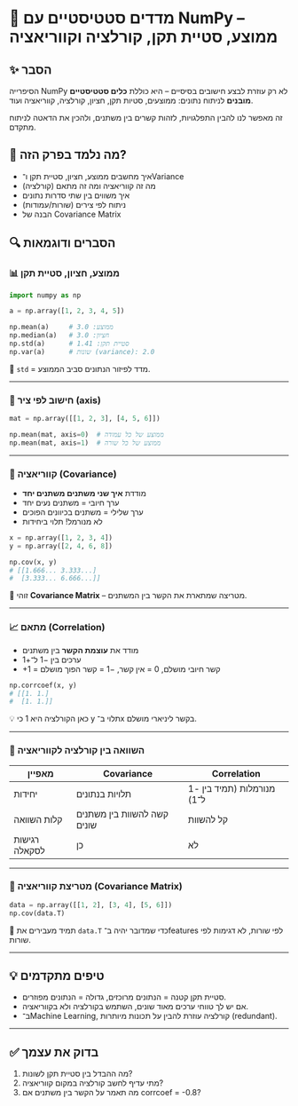 # 📘 מדדים סטטיסטיים עם NumPy – ממוצע, סטיית תקן, קורלציה וקווריאציה

## ✨ הסבר
הסיפרייה NumPy לא רק עוזרת לבצע חישובים בסיסיים – היא כוללת **כלים סטטיסטיים מובנים** לניתוח נתונים: ממוצעים, סטיות תקן, חציון, קורלציה, קווריאציה ועוד. 

זה מאפשר לנו להבין התפלגויות, לזהות קשרים בין משתנים, ולהכין את הדאטה לניתוח מתקדם.

## 🧠 מה נלמד בפרק הזה?
- איך מחשבים ממוצע, חציון, סטיית תקן ו־Variance
- מה זה קווריאציה ומה זה מתאם (קורלציה)
- איך משווים בין שתי סדרות נתונים
- ניתוח לפי צירים (שורות/עמודות)
- הבנה של Covariance Matrix

## 🔍 הסברים ודוגמאות

### 📊 ממוצע, חציון, סטיית תקן

```python
import numpy as np

a = np.array([1, 2, 3, 4, 5])

np.mean(a)     # ממוצע: 3.0
np.median(a)   # חציון: 3.0
np.std(a)      # סטיית תקן: 1.41
np.var(a)      # שונות (variance): 2.0
````

🧠 `std` = מדד לפיזור הנתונים סביב הממוצע.

---

### 📏 חישוב לפי ציר (axis)

```python
mat = np.array([[1, 2, 3], [4, 5, 6]])

np.mean(mat, axis=0)  # ממוצע של כל עמודה
np.mean(mat, axis=1)  # ממוצע של כל שורה
```

---

### 🔗 קווריאציה (Covariance)

* מודדת **איך שני משתנים משתנים יחד**
* ערך חיובי = משתנים נעים יחד
* ערך שלילי = משתנים בכיוונים הפוכים
* לא מנורמל! תלוי ביחידות

```python
x = np.array([1, 2, 3, 4])
y = np.array([2, 4, 6, 8])

np.cov(x, y)
# [[1.666... 3.333...]
#  [3.333... 6.666...]]
```

📌 זוהי **Covariance Matrix** – מטריצה שמתארת את הקשר בין המשתנים.

---

### 📈 מתאם (Correlation)

* מודד את **עוצמת הקשר** בין משתנים
* ערכים בין −1 ל־+1
* +1 = קשר חיובי מושלם, 0 = אין קשר, −1 = קשר הפוך מושלם

```python
np.corrcoef(x, y)
# [[1. 1.]
#  [1. 1.]]
```

💡 כאן הקורלציה היא 1 כי y תלוי ב־x בקשר ליניארי מושלם.

---

### 🧮 השוואה בין קורלציה לקווריאציה

| מאפיין        | Covariance                  | Correlation                |
| ------------- | --------------------------- | -------------------------- |
| יחידות        | תלויות בנתונים              | מנורמלות (תמיד בין -1 ל־1) |
| קלות השוואה   | קשה להשוות בין משתנים שונים | קל להשוות                  |
| רגישות לסקאלה | כן                          | לא                         |

---

### 🧠 מטריצת קווריאציה (Covariance Matrix)

```python
data = np.array([[1, 2], [3, 4], [5, 6]])
np.cov(data.T)
```

📌 תמיד מעבירים את `data.T` כדי שמדובר יהיה ב־features לפי שורות, לא דגימות לפי שורות.

---

## 💡 טיפים מתקדמים

* סטיית תקן קטנה = הנתונים מרוכזים, גדולה = הנתונים מפוזרים.
* אם יש לך טווחי ערכים מאוד שונים, השתמש בקורלציה ולא בקווריאציה.
* ב־Machine Learning, קורלציה עוזרת להבין על תכונות מיותרות (redundant).

---

## ✅ בדוק את עצמך

1. מה ההבדל בין סטיית תקן לשונות?
2. מתי עדיף לחשב קורלציה במקום קווריאציה?
3. מה תאמר על הקשר בין משתנים אם corrcoef = -0.8?

